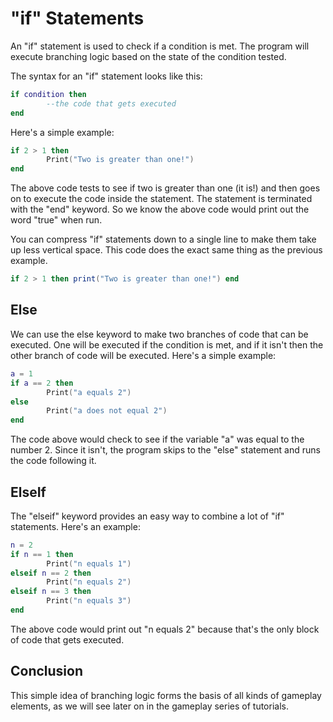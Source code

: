 # "if" Statements

An "if" statement is used to check if a condition is met. The program will execute branching logic based on the state of the condition tested.

The syntax for an "if" statement looks like this:

```lua
if condition then
        --the code that gets executed
end
```

Here's a simple example:

```lua
if 2 > 1 then
        Print("Two is greater than one!")
end
```

The above code tests to see if two is greater than one (it is!) and then goes on to execute the code inside the statement.  The statement is terminated with the "end" keyword.  So we know the above code would print out the word "true" when run.

You can compress "if" statements down to a single line to make them take up less vertical space.  This code does the exact same thing as the previous example.

```lua
if 2 > 1 then print("Two is greater than one!") end
```

## Else

We can use the else keyword to make two branches of code that can be executed.  One will be executed if the condition is met, and if it isn't then the other branch of code will be executed.  Here's a simple example:

```lua
a = 1
if a == 2 then
        Print("a equals 2")
else
        Print("a does not equal 2")
end
```

The code above would check to see if the variable "a" was equal to the number 2.  Since it isn't, the program skips to the "else" statement and runs the code following it.

## ElseIf

The "elseif" keyword provides an easy way to combine a lot of "if" statements.  Here's an example:

```lua
n = 2
if n == 1 then
        Print("n equals 1")
elseif n == 2 then
        Print("n equals 2")
elseif n == 3 then
        Print("n equals 3")
end
```

The above code would print out "n equals 2" because that's the only block of code that gets executed.

## Conclusion

This simple idea of branching logic forms the basis of all kinds of gameplay elements, as we will see later on in the gameplay series of tutorials.
